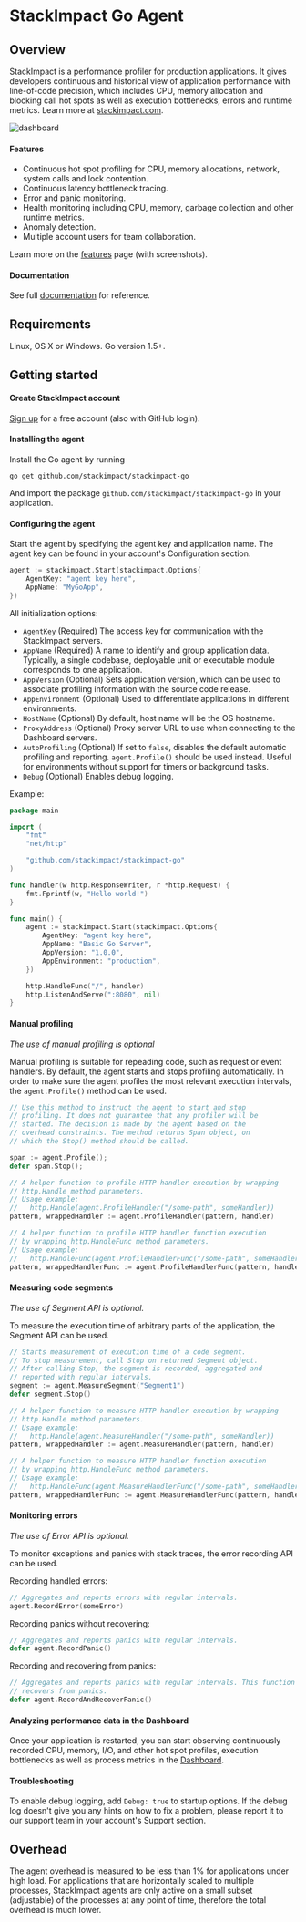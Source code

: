 # StackImpact Go Agent

## Overview

StackImpact is a performance profiler for production applications. It gives developers continuous and historical view of application performance with line-of-code precision, which includes CPU, memory allocation and blocking call hot spots as well as execution bottlenecks, errors and runtime metrics. Learn more at [stackimpact.com](https://stackimpact.com/).

![dashboard](https://stackimpact.com/wp-content/uploads/2017/06/hotspots-cpu-1.4.png)

#### Features

* Continuous hot spot profiling for CPU, memory allocations, network, system calls and lock contention.
* Continuous latency bottleneck tracing.
* Error and panic monitoring.
* Health monitoring including CPU, memory, garbage collection and other runtime metrics.
* Anomaly detection.
* Multiple account users for team collaboration.

Learn more on the [features](https://stackimpact.com/features/) page (with screenshots).


#### Documentation

See full [documentation](https://stackimpact.com/docs/) for reference.



## Requirements

Linux, OS X or Windows. Go version 1.5+.


## Getting started


#### Create StackImpact account

[Sign up](https://dashboard.stackimpact.com/#/signup) for a free account (also with GitHub login).


#### Installing the agent

Install the Go agent by running

```
go get github.com/stackimpact/stackimpact-go
```

And import the package `github.com/stackimpact/stackimpact-go` in your application.


#### Configuring the agent

Start the agent by specifying the agent key and application name. The agent key can be found in your account's Configuration section.

```go
agent := stackimpact.Start(stackimpact.Options{
	AgentKey: "agent key here",
	AppName: "MyGoApp",
})
```

All initialization options:

* `AgentKey` (Required) The access key for communication with the StackImpact servers.
* `AppName` (Required) A name to identify and group application data. Typically, a single codebase, deployable unit or executable module corresponds to one application.
* `AppVersion` (Optional) Sets application version, which can be used to associate profiling information with the source code release.
* `AppEnvironment` (Optional) Used to differentiate applications in different environments.
* `HostName` (Optional) By default, host name will be the OS hostname.
* `ProxyAddress` (Optional) Proxy server URL to use when connecting to the Dashboard servers.
* `AutoProfiling` (Optional) If set to `false`, disables the default automatic profiling and reporting. `agent.Profile()` should be used instead. Useful for environments without support for timers or background tasks.
* `Debug` (Optional) Enables debug logging.


Example:

```go
package main

import (
	"fmt"
	"net/http"

	"github.com/stackimpact/stackimpact-go"
)

func handler(w http.ResponseWriter, r *http.Request) {
	fmt.Fprintf(w, "Hello world!")
}

func main() {
	agent := stackimpact.Start(stackimpact.Options{
		AgentKey: "agent key here",
		AppName: "Basic Go Server",
		AppVersion: "1.0.0",
		AppEnvironment: "production",
	})

	http.HandleFunc("/", handler) 
	http.ListenAndServe(":8080", nil)
}
```

#### Manual profiling

*The use of manual profiling is optional*

Manual profiling is suitable for repeading code, such as request or event handlers. By default, the agent starts and stops profiling automatically. In order to make sure the agent profiles the most relevant execution intervals, the `agent.Profile()` method can be used.

```go
// Use this method to instruct the agent to start and stop 
// profiling. It does not guarantee that any profiler will be 
// started. The decision is made by the agent based on the 
// overhead constraints. The method returns Span object, on 
// which the Stop() method should be called.

span := agent.Profile();
defer span.Stop();
```

```go
// A helper function to profile HTTP handler execution by wrapping 
// http.Handle method parameters.
// Usage example:
//   http.Handle(agent.ProfileHandler("/some-path", someHandler))
pattern, wrappedHandler := agent.ProfileHandler(pattern, handler)
```

```go
// A helper function to profile HTTP handler function execution 
// by wrapping http.HandleFunc method parameters.
// Usage example:
//   http.HandleFunc(agent.ProfileHandlerFunc("/some-path", someHandlerFunc))
pattern, wrappedHandlerFunc := agent.ProfileHandlerFunc(pattern, handlerFunc)
```

#### Measuring code segments

*The use of Segment API is optional.*

To measure the execution time of arbitrary parts of the application, the Segment API can be used.

```go
// Starts measurement of execution time of a code segment.
// To stop measurement, call Stop on returned Segment object.
// After calling Stop, the segment is recorded, aggregated and
// reported with regular intervals.
segment := agent.MeasureSegment("Segment1")
defer segment.Stop()
```

```go
// A helper function to measure HTTP handler execution by wrapping 
// http.Handle method parameters.
// Usage example:
//   http.Handle(agent.MeasureHandler("/some-path", someHandler))
pattern, wrappedHandler := agent.MeasureHandler(pattern, handler)
```

```go
// A helper function to measure HTTP handler function execution 
// by wrapping http.HandleFunc method parameters.
// Usage example:
//   http.HandleFunc(agent.MeasureHandlerFunc("/some-path", someHandlerFunc))
pattern, wrappedHandlerFunc := agent.MeasureHandlerFunc(pattern, handlerFunc)
```


#### Monitoring errors

*The use of Error API is optional.*


To monitor exceptions and panics with stack traces, the error recording API can be used.

Recording handled errors:

```go
// Aggregates and reports errors with regular intervals.
agent.RecordError(someError)
```

Recording panics without recovering:

```go
// Aggregates and reports panics with regular intervals.
defer agent.RecordPanic()
```

Recording and recovering from panics:

```go
// Aggregates and reports panics with regular intervals. This function also
// recovers from panics.
defer agent.RecordAndRecoverPanic()
```


#### Analyzing performance data in the Dashboard

Once your application is restarted, you can start observing continuously recorded CPU, memory, I/O, and other hot spot profiles, execution bottlenecks as well as process metrics in the [Dashboard](https://dashboard.stackimpact.com/).


#### Troubleshooting

To enable debug logging, add `Debug: true` to startup options. If the debug log doesn't give you any hints on how to fix a problem, please report it to our support team in your account's Support section.


## Overhead

The agent overhead is measured to be less than 1% for applications under high load. For applications that are horizontally scaled to multiple processes, StackImpact agents are only active on a small subset (adjustable) of the processes at any point of time, therefore the total overhead is much lower.
